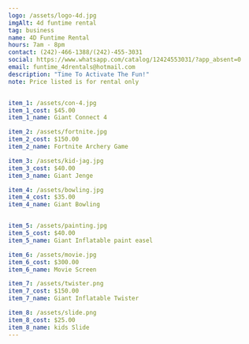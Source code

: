 ```yaml
---
logo: /assets/logo-4d.jpg
imgAlt: 4d funtime rental
tag: business
name: 4D Funtime Rental
hours: 7am - 8pm 
contact: (242)-466-1388/(242)-455-3031
social: https://www.whatsapp.com/catalog/12424553031/?app_absent=0
email: funtime_4drentals@hotmail.com
description: "Time To Activate The Fun!"
note: Price listed is for rental only


item_1: /assets/con-4.jpg
item_1_cost: $45.00
item_1_name: Giant Connect 4

item_2: /assets/fortnite.jpg
item_2_cost: $150.00
item_2_name: Fortnite Archery Game

item_3: /assets/kid-jag.jpg
item_3_cost: $40.00
item_3_name: Giant Jenge

item_4: /assets/bowling.jpg
item_4_cost: $35.00
item_4_name: Giant Bowling


item_5: /assets/painting.jpg
item_5_cost: $40.00
item_5_name: Giant Inflatable paint easel

item_6: /assets/movie.jpg
item_6_cost: $300.00
item_6_name: Movie Screen

item_7: /assets/twister.png
item_7_cost: $150.00
item_7_name: Giant Inflatable Twister

item_8: /assets/slide.png
item_8_cost: $25.00
item_8_name: kids Slide
---
```


    